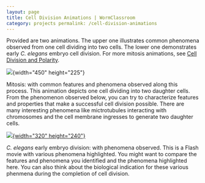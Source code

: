 ```yaml
---
layout: page
title: Cell Division Animations | WormClassroom
category: projects permalink: /cell-division-animations
---
```

Provided are two animations. The upper one illustrates common phenomena
observed from one cell dividing into two cells. The lower one
demonstrates early *C. elegans* embryo cell division. For more mitosis
animations, see [Cell Division and
Polarity](/cell-division-and-polarity "Cell Division and Polarity").

![](files/worm/CellDivisionComponents.jpg){width="450" height="225"}

<div data="/files/worm/CellDivisionH.mov" type="div/quicktime"
height="250" width="320">

</div>

Mitosis: with common features and phenomena observed along this process.
This animation depicts one cell dividing into two daughter cells. From
the phenomenon observed below, you can try to characterize features and
properties that make a successful cell division possible. There are many
interesting phenomena like mictrotubules interacting with chromosomes
and the cell membrane ingresses to generate two daughter cells.

[![](/files/worm/CECDI.jpg){width="320"
height="240"}](/files/worm/CellDivision.swf)

*C. elegans* early embryo division: with phenomena observed. This is a
Flash movie with various phenomena highlighted. You might want to
compare the features and phenomena you identified and the phenomena
highlighted here. You can also think about the biological indication for
these various phenmena during the completion of cell division.
